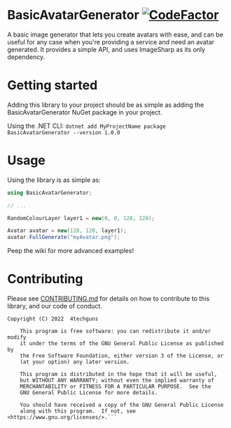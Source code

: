 # BasicAvatarGenerator [![CodeFactor](https://www.codefactor.io/repository/github/4techguns/basicavatargenerator/badge)](https://www.codefactor.io/repository/github/4techguns/basicavatargenerator)
A basic image generator that lets you create avatars with ease, and can be useful for any case when you're providing a service and need an avatar generated.
It provides a simple API, and uses ImageSharp as its only dependency.



# Getting started

Adding this library to your project should be as simple as adding the BasicAvatarGenerator NuGet package in your project.

Using the .NET CLI:
`dotnet add MyProjectName package BasicAvatarGenerator --version 1.0.0`

# Usage

Using the library is as simple as:

```cs
using BasicAvatarGenerator;

// ...

RandomColourLayer layer1 = new(0, 0, 128, 128);

Avatar avatar = new(128, 128, layer1);
avatar.FullGenerate("myAvatar.png");

```

Peep the wiki for more advanced examples!

# Contributing
Please see [CONTRIBUTING.md](https://github.com/4techguns/BasicAvatarGenerator/blob/master/CONTRIBUTING.md) for details on how to contribute to this library, and our code of conduct.

```
Copyright (C) 2022  4techguns

    This program is free software: you can redistribute it and/or modify
    it under the terms of the GNU General Public License as published by
    the Free Software Foundation, either version 3 of the License, or
    (at your option) any later version.

    This program is distributed in the hope that it will be useful,
    but WITHOUT ANY WARRANTY; without even the implied warranty of
    MERCHANTABILITY or FITNESS FOR A PARTICULAR PURPOSE.  See the
    GNU General Public License for more details.

    You should have received a copy of the GNU General Public License
    along with this program.  If not, see <https://www.gnu.org/licenses/>.```
